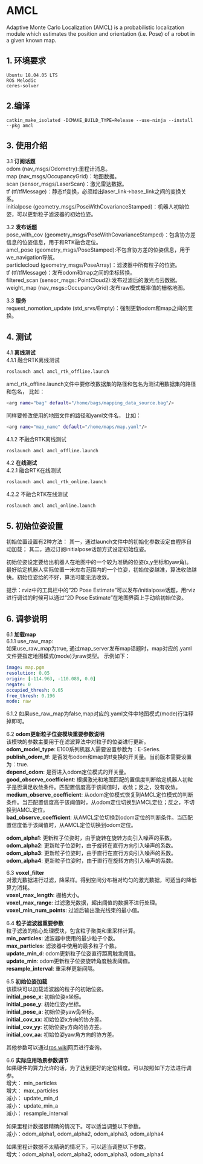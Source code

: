 # AMCL
Adaptive Monte Carlo Localization (AMCL) is a probabilistic localization module which estimates the position and orientation (i.e. Pose) of a robot in a given known map.


## 1. 环境要求
```
Ubuntu 18.04.05 LTS
ROS Melodic
ceres-solver
```

## 2.编译
```
catkin_make_isolated -DCMAKE_BUILD_TYPE=Release --use-ninja --install --pkg amcl
```

## 3. 使用介绍
3.1 **订阅话题**  
  odom (nav_msgs/Odometry):里程计消息。  
  map (nav_msgs/OccupancyGrid)：地图数据。  
  scan (sensor_msgs/LaserScan)：激光雷达数据。  
  tf (tf/tfMessage)：静态tf变换，必须给出laser_link->base_link之间的变换关系。  
  initialpose (geometry_msgs/PoseWithCovarianceStamped)：机器人初始位姿，可以更新粒子滤波器的初始位姿。  

3.2 **发布话题**  
  pose_with_cov (geometry_msgs/PoseWithCovarianceStamped)：包含协方差信息的位姿信息，用于和RTK融合定位。  
  amcl_pose (geometry_msgs/PoseStamped):不包含协方差的位姿信息，用于we_navigation导航。  
  particlecloud (geometry_msgs/PoseArray)：滤波器中所有粒子的位姿。  
  tf (tf/tfMessage)：发布odom和map之间的坐标转换。  
  filtered_scan (sensor_msgs::PointCloud2):发布过滤后的激光点云数据。  
  weight_map (nav_msgs::OccupancyGrid):发布raw模式概率值的栅格地图。  

3.3 **服务**  
  request_nomotion_update (std_srvs/Empty)：强制更新odom和map之间的变换。

## 4. 测试  
  4.1 **离线测试**  
  4.1.1 融合RTK离线测试  
```sh
roslaunch amcl amcl_rtk_offline.launch
```
amcl_rtk_offline.launch文件中要修改数据集的路径和包名为测试用数据集的路径和包名，
比如：
```sh
<arg name="bag" default="/home/bags/mapping_data_source.bag"/>
```
同样要修改使用的地图文件的路径和yaml文件名，
比如：
```sh
<arg name="map_name" default="/home/maps/map.yaml"/>
```
4.1.2 不融合RTK离线测试
```
roslaunch amcl amcl_offline.launch
```
4.2 **在线测试**  
  4.2.1 融合RTK在线测试
```sh
roslaunch amcl amcl_rtk_online.launch
```
4.2.2 不融合RTK在线测试
```sh
roslaunch amcl amcl_online.launch
```
## 5. 初始位姿设置
初始位置设置有2种方法：
其一，通过launch文件中的初始化参数设定由程序自动加载；
其二，通过订阅initialpose话题方式设定初始位姿。

初始位姿设定要给出机器人在地图中的一个较为准确的位姿(x,y坐标和yaw角)。最好给定机器人实际位置一米左右范围内的一个位姿，初始位姿越准，算法收敛越快。初始位姿给的不好，算法可能无法收敛。

提示：rviz中的工具栏中的“2D Pose Estimate”可以发布/initialpose话题，用rviz进行调试的时候可以通过“2D Pose Estimate”在地图界面上手动给初始位姿。

## 6. 调参说明
6.1 **加载map**  
  6.1.1 use_raw_map:   
如果use_raw_map为true, 通过map_server发布map话题时，map对应的.yaml文件要指定地图模式(mode)为raw类型。
示例如下：
```yaml
image: map.pgm
resolution: 0.05
origin: [-114.963, -110.089, 0.0]
negate: 0
occupied_thresh: 0.65
free_thresh: 0.196
mode: raw
```
  6.1.2 如果use_raw_map为false,map对应的.yaml文件中地图模式(mode)行注释掉即可。

6.2 **odom更新粒子位姿模块重要参数说明**  
  该模块的参数主要用于在滤波算法中对粒子的位姿进行更新。  
  **odom_model_type**: E100系列机器人需要设置参数为：E-Series.  
  **publish_odom_tf**: 是否发布odom和map的tf变换的开关量。当前版本需要设置为：true.  
  **depend_odom**: 是否进入odom定位模式的开关量。  
  **good_observe_coefficient**: 根据激光和地图匹配的置信度判断给定机器人初粒子是否满足收敛条件。匹配置信度高于该阈值时，收敛；反之，没有收敛。  
  **medium_observe_coefficient**: 从odom定位模式恢复到AMCL定位模式的判断条件。当匹配置信度高于该阈值时，从odom定位切换到AMCL定位；反之，不切换到AMCL定位。  
  **bad_observe_coefficient**: 从AMCL定位切换到odom定位的判断条件。当匹配置信度低于该阈值时，从AMCL定位切换到odom定位。  

  **odom_alpha1**: 更新粒子位姿时，由于旋转在旋转方向引入噪声的系数。  
  **odom_alpha2**: 更新粒子位姿时，由于旋转在直行方向引入噪声的系数。  
  **odom_alpha3**: 更新粒子位姿时，由于直行在直行方向引入噪声的系数。  
  **odom_alpha4**: 更新粒子位姿时，由于直行在旋转方向引入噪声的系数。  

6.3 **voxel_filter**  
  对激光数据进行过滤，降采样。得到空间分布相对均匀的激光数据，可适当的降低算力消耗。  
  **voxel_max_length**: 栅格大小。  
  **voxel_max_range**: 过滤激光数据，超出阈值的数据不进行处理。  
  **voxel_min_num_points**: 过滤后输出激光线束的最小值。  

6.4 **粒子滤波器重要参数**  
  粒子滤波的核心处理模块，包含粒子聚类和重采样计算。  
  **min_particles**: 滤波器中使用的最少粒子个数。  
  **max_particles**: 滤波器中使用的最多粒子个数。  
  **update_min_d**: odom更新粒子位姿直行距离触发阈值。  
  **update_min**: odom更新粒子位姿旋转角度触发阈值。  
  **resample_interval**: 重采样更新间隔。

6.5 **初始位姿加载**  
  该模块可以加载滤波器的粒子的初始位姿。  
  **initial_pose_x**: 初始位姿x坐标。  
  **initial_pose_y**: 初始位姿y坐标。  
  **initial_pose_a**: 初始位姿yaw角坐标。  
  **initial_cov_xx**: 初始位姿x方向的协方差。  
  **initial_cov_yy**: 初始位姿y方向的协方差。  
  **initial_cov_aa**: 初始位姿yaw角方向的协方差。  

其他参数可以通过[ros wiki](http://wiki.ros.org/amcl)网页进行查询。

6.6 **实际应用场景参数调节**  
  如果硬件的算力允许的话，为了达到更好的定位精度。可以按照如下方法进行调参。  
  增大： min_particles  
  增大： max_particles  
  减小： update_min_d  
  减小： update_min_a  
  减小： resample_interval  

  如果里程计数据很精确的情况下。可以适当调整以下参数。  
  减小：odom_alpha1, odom_alpha2, odom_alpha3, odom_alpha4

  如果里程计数据不太精确的情况下。可以适当调整以下参数。  
  增大：odom_alpha1, odom_alpha2, odom_alpha3, odom_alpha4